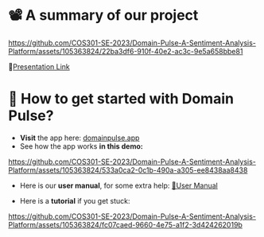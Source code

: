 # 📽️ A summary of our project



https://github.com/COS301-SE-2023/Domain-Pulse-A-Sentiment-Analysis-Platform/assets/105363824/22ba3df6-910f-40e2-ac3c-9e5a658bbe81


🔗<a href="https://www.canva.com/design/DAFx5VnujIA/fJwP7W7GTCTukBqrh_i_Vw/view?utm_content=DAFx5VnujIA&utm_campaign=designshare&utm_medium=link&utm_source=editor">Presentation Link</a>



# 🚀 How to get started with Domain Pulse?

- **Visit** the app here:  <a href="https://domainpulse.app">domainpulse.app</a>
- See how the app works **in this demo:**

https://github.com/COS301-SE-2023/Domain-Pulse-A-Sentiment-Analysis-Platform/assets/105363824/533a0ca2-0c1b-490a-a305-ee8438aa8438
- Here is our **user manual**, for some extra help: <a href="https://github.com/COS301-SE-2023/Domain-Pulse-A-Sentiment-Analysis-Platform/blob/main/documentation/User%20Manual/Version%203%20(Demo%204)/Domain_Pulse_User_Manual_V3.pdf">📖User Manual</a>

- Here is a **tutorial** if you get stuck:


https://github.com/COS301-SE-2023/Domain-Pulse-A-Sentiment-Analysis-Platform/assets/105363824/fc07caed-9660-4e75-a1f2-3d424262019b



